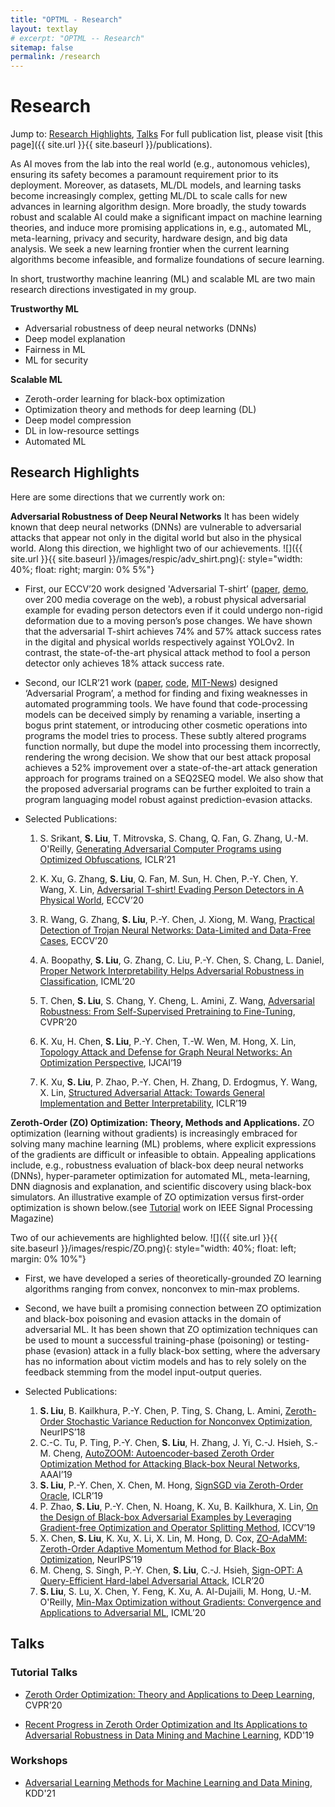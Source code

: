 ```yaml
---
title: "OPTML - Research"
layout: textlay
# excerpt: "OPTML -- Research"
sitemap: false
permalink: /research
---
```



# Research
Jump to: [Research Highlights](#research-highlights), [Talks](#talks)
For full publication list, please visit [this page]({{ site.url }}{{ site.baseurl }}/publications).

As AI moves from the lab into the real world (e.g., autonomous vehicles), ensuring its safety becomes a paramount requirement prior to its deployment. Moreover, as datasets, ML/DL models, and learning tasks become increasingly complex, getting ML/DL to scale calls for new advances in learning algorithm design. More broadly, the study towards robust and scalable AI could make a significant impact on machine learning theories, and induce more promising applications in, e.g., automated ML, meta-learning, privacy and security, hardware design, and big data analysis. We seek a new learning frontier when the current learning algorithms become infeasible, and formalize foundations of secure learning.

In short, trustworthy machine leanring (ML) and scalable ML are two main research directions investigated in my group.

**Trustworthy ML**
* Adversarial robustness of deep neural networks (DNNs)
* Deep model explanation
* Fairness in ML
* ML for security

**Scalable ML**
* Zeroth-order learning for black-box optimization
* Optimization theory and methods for deep learning (DL)
* Deep model compression
* DL in low-resource settings
* Automated ML


## Research Highlights
Here are some directions that we currently work on:

**Adversarial Robustness of Deep Neural Networks**
It has been widely known that deep neural networks (DNNs) are vulnerable to adversarial attacks that appear not only in the digital world but also in the physical world. Along this direction, we highlight two of our achievements.
![]({{ site.url }}{{ site.baseurl }}/images/respic/adv_shirt.png){: style="width: 40%; float: right; margin: 0% 5%"}
* First, our ECCV’20 work designed 'Adversarial T-shirt’ ([paper](https://arxiv.org/pdf/1910.11099.pdf), [demo](https://drive.google.com/file/d/1S9P56hdnQWC_Rffj1VQsHF-FcazQs2Xy/view?usp=sharing), over 200 media coverage on the web), a robust physical adversarial example for evading person detectors even if it could undergo non-rigid deformation due to a moving person’s pose changes. We have shown that the adversarial T-shirt achieves 74% and 57% attack success rates in the digital and physical worlds respectively against YOLOv2. In contrast, the state-of-the-art physical attack method to fool a person detector only achieves 18% attack success rate.

* Second, our ICLR’21 work ([paper](https://openreview.net/pdf?id=PH5PH9ZO_4), [code](https://github.com/ALFA-group/adversarial-code-generation), [MIT-News](https://news.mit.edu/2021/toward-deep-learning-models-that-can-reason-about-code-like-humans-0415)) designed ‘Adversarial Program’, a method for finding and fixing weaknesses in automated programming tools. We have found that code-processing models can be deceived simply by renaming a variable, inserting a bogus print statement, or introducing other cosmetic operations into programs the model tries to process. These subtly altered programs function normally, but dupe the model into processing them incorrectly, rendering the wrong decision. We show that our best attack proposal achieves a 52% improvement over a state-of-the-art attack generation approach for programs trained on a SEQ2SEQ model. We also show that the proposed adversarial programs can be further exploited to train a program languaging model robust against prediction-evasion attacks.

* Selected Publications:
	1. S. Srikant, **S. Liu**, T. Mitrovska, S. Chang, Q. Fan, G. Zhang, U.-M. O'Reilly, [Generating Adversarial Computer Programs using Optimized Obfuscations](https://arxiv.org/abs/2103.11882), ICLR’21

	2. K. Xu, G. Zhang, **S. Liu**, Q. Fan, M. Sun, H. Chen, P.-Y. Chen, Y. Wang, X. Lin, [Adversarial T-shirt! Evading Person Detectors in A Physical World](https://www.ecva.net/papers/eccv_2020/papers_ECCV/papers/123500647.pdf), ECCV’20

	3. R. Wang, G. Zhang, **S. Liu**, P.-Y. Chen, J. Xiong, M. Wang, [Practical Detection of Trojan Neural Networks: Data-Limited and Data-Free Cases](https://www.ecva.net/papers/eccv_2020/papers_ECCV/papers/123680222.pdf), ECCV’20

	4. A. Boopathy, **S. Liu**, G. Zhang, C. Liu, P.-Y. Chen, S. Chang, L. Daniel, [Proper Network Interpretability Helps Adversarial Robustness in Classification](http://proceedings.mlr.press/v119/boopathy20a.html), ICML’20

	5. T. Chen, **S. Liu**, S. Chang, Y. Cheng, L. Amini, Z. Wang, [Adversarial Robustness: From Self-Supervised Pretraining to Fine-Tuning](https://openaccess.thecvf.com/content_CVPR_2020/papers/Chen_Adversarial_Robustness_From_Self-Supervised_Pre-Training_to_Fine-Tuning_CVPR_2020_paper.pdf), CVPR’20

	6. K. Xu, H. Chen, **S. Liu**, P.-Y. Chen, T.-W. Wen, M. Hong, X. Lin, [Topology Attack and Defense for Graph Neural Networks: An Optimization Perspective](https://www.ijcai.org/Proceedings/2019/0550.pdf), IJCAI’19

	7. K. Xu, **S. Liu**, P. Zhao, P.-Y. Chen, H. Zhang, D. Erdogmus, Y. Wang, X. Lin, [Structured Adversarial Attack: Towards General Implementation and Better Interpretability](https://arxiv.org/pdf/1808.01664.pdf), ICLR’19

**Zeroth-Order (ZO) Optimization: Theory, Methods and Applications.** 
ZO optimization (learning without gradients) is increasingly embraced for solving many machine learning (ML) problems, where explicit expressions of the gradients are difficult or infeasible to obtain. Appealing applications include, e.g., robustness evaluation of black-box deep neural networks (DNNs), hyper-parameter optimization for automated ML, meta-learning, DNN diagnosis and explanation, and scientific discovery using black-box simulators. An illustrative example of ZO optimization versus first-order optimization is shown below.(see [Tutorial](https://ieeexplore.ieee.org/document/9186148) work on IEEE Signal Processing Magazine)

Two of our achievements are highlighted below.
![]({{ site.url }}{{ site.baseurl }}/images/respic/ZO.png){: style="width: 40%; float: left; margin: 0% 10%"}

* First, we have developed a series of theoretically-grounded ZO learning algorithms ranging from convex, nonconvex to min-max problems.

* Second, we have built a promising connection between ZO optimization and black-box poisoning and evasion attacks in the domain of adversarial ML. It has been shown that ZO optimization techniques can be used to mount a successful training-phase (poisoning) or testing-phase (evasion) attack in a fully black-box setting, where the adversary has no information about victim models and has to rely solely on the feedback stemming from the model input-output queries.

* Selected Publications:
	1. **S. Liu**, B. Kailkhura, P.-Y. Chen, P. Ting, S. Chang, L. Amini, [Zeroth-Order Stochastic Variance Reduction for Nonconvex Optimization](https://papers.nips.cc/paper/2018/file/ba9a56ce0a9bfa26e8ed9e10b2cc8f46-Paper.pdf), NeurIPS’18
	2. C.-C. Tu, P. Ting, P.-Y. Chen, **S. Liu**, H. Zhang, J. Yi, C.-J. Hsieh, S.-M. Cheng, [AutoZOOM: Autoencoder-based Zeroth Order Optimization Method for Attacking Black-box Neural Networks](https://arxiv.org/pdf/1805.11770v1.pdf), AAAI’19
	3. **S. Liu**, P.-Y. Chen, X. Chen, M. Hong, [SignSGD via Zeroth-Order Oracle](https://openreview.net/pdf?id=BJe-DsC5Fm), ICLR’19
	4. P. Zhao, **S. Liu**, P.-Y. Chen, N. Hoang, K. Xu, B. Kailkhura, X. Lin, [On the Design of Black-box Adversarial Examples by Leveraging Gradient-free Optimization and Operator Splitting Method](https://par.nsf.gov/servlets/purl/10184578), ICCV’19
	5. X. Chen, **S. Liu**, K. Xu, X. Li, X. Lin, M. Hong, D. Cox, [ZO-AdaMM: Zeroth-Order Adaptive Momentum Method for Black-Box Optimization](https://arxiv.org/pdf/1910.06513.pdf), NeurIPS’19
	6. M. Cheng, S. Singh, P.-Y. Chen, **S. Liu**, C.-J. Hsieh, [Sign-OPT: A Query-Efficient Hard-label Adversarial Attack](https://arxiv.org/pdf/1909.10773.pdf), ICLR’20
	7. **S. Liu**, S. Lu, X. Chen, Y. Feng, K. Xu, A. Al-Dujaili, M. Hong, U.-M. O'Reilly, [Min-Max Optimization without Gradients: Convergence and Applications to Adversarial ML](https://arxiv.org/pdf/1909.13806.pdf), ICML’20

## Talks

### Tutorial Talks

* [Zeroth Order Optimization: Theory and Applications to Deep Learning](https://sites.google.com/umich.edu/cvpr-2020-zoo), CVPR’20

* [Recent Progress in Zeroth Order Optimization and Its Applications to Adversarial Robustness in Data Mining and Machine Learning](https://sites.google.com/view/adv-robustness-zoopt), KDD'19

### Workshops

* [Adversarial Learning Methods for Machine Learning and Data Mining](https://sites.google.com/view/advml), KDD'21

